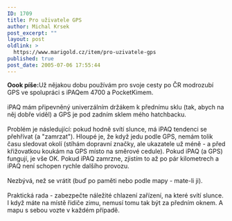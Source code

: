 ```yaml
---
ID: 1709
title: Pro uživatele GPS
author: Michal Krsek
post_excerpt: ""
layout: post
oldlink: >
  https://www.marigold.cz/item/pro-uzivatele-gps
published: true
post_date: 2005-07-06 17:55:44
---
```

<p><b>Oook píše:</b>Už nějakou dobu používám pro svoje cesty po ČR modrozubí GPS ve spolupráci s iPAQem 4700 a PocketKimem. <br />
<br />
iPAQ mám připevněný univerzálním držákem k přednímu sklu (tak, abych na
něj dobře viděl) a GPS je pod zadním sklem mého hatchbacku. <br />
<br />
Problém je následující: pokud hodně svítí slunce, má iPAQ tendenci se
přehřívat (a "zamrzat"). Hloupé je, že když jedu podle GPS, nemám tolik
času sledovat okolí (stíhám dopravní značky, ale ukazatele už méně - a
před křižovatkou koukám na GPS místo na směrové cedule). Pokud iPAQ (a
GPS) fungují, je vše OK. Pokud iPAQ zamrzne, zjistím to až po pár
kilometrech a iPAQ není schopen rychle dalšího provozu. <br />
<br />
Nezbývá, než se vrátit (buď po paměti nebo podle mapy - mate-li ji). <br />
<br />
Praktická rada - zabezpečte náležité chlazení zařízení, na které svítí
slunce. I když máte na místě řidiče zimu, nemusí tomu tak být za
předním oknem. A mapu s sebou vozte v každém případě.</p>
